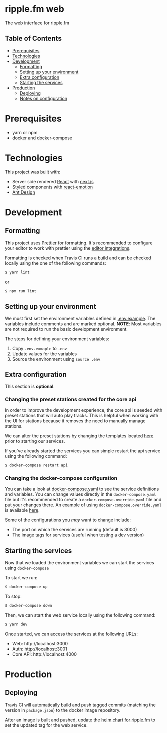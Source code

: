 # ripple.fm web

The web interface for ripple.fm

## Table of Contents

- [Prerequisites](#prerequisites)
- [Technologies](#technologies)
- [Development](#development)
  - [Formatting](#formatting)
  - [Setting up your environment](#setting-up-your-environment)
  - [Extra configuration](#extra-configuration)
  - [Starting the services](#starting-the-services)
- [Production](#production)
  - [Deploying](#deploying)
  - [Notes on configuration](#notes-on-configuration)

# Prerequisites

- yarn or npm
- docker and docker-compose

# Technologies

This project was built with:

- Server side rendered [React](https://reactjs.org/) with [next.js](https://nextjs.org/)
- Styled components with [react-emotion](https://github.com/emotion-js/emotion)
- [Ant Design](https://ant.design/docs/react/introduce)

# Development

## Formatting

This project uses [Prettier](https://github.com/prettier/prettier) for formatting. It's recommended to configure your editor to work with prettier using the [editor integrations](https://prettier.io/docs/en/editors.html).

Formatting is checked when Travis CI runs a build and can be checked locally using the one of the following commands:

```sh
$ yarn lint
```

or

```sh
$ npm run lint
```

## Setting up your environment

We must first set the environment variables defined in [.env.example](.env.example). The variables include comments and are marked optional. **NOTE**: Most variables are not required to run the basic development environment.

The steps for defining your environment variables:

1. Copy `.env.exmaple` to `.env`
1. Update values for the variables
1. Source the environment using `source .env`

## Extra configuration

This section is **optional**.

### Changing the preset stations created for the core api

In order to improve the development experience, the core api is seeded with preset stations that will auto play tracks. This is helpful when working with the UI for stations because it removes the need to manually manage stations.

We can alter the preset stations by changing the templates located [here](support/station_templates.exs) prior to starting our services.

If you've already started the services you can simple restart the api service using the following command:

```sh
$ docker-compose restart api
```

### Changing the docker-compose configuration

You can take a look at [docker-compose.yaml](docker-compose.yaml) to see the service definitions and variables. You can change values directly in the `docker-compose.yaml` file but it's recommended to create a `docker-compose.override.yaml` file and put your changes there. An example of using `docker-compose.override.yaml` is available [here](https://docs.docker.com/compose/extends/).

Some of the configurations you _may_ want to change include:

- The port on which the services are running (default is 3000)
- The image tags for services (useful when testing a dev version)

## Starting the services

Now that we loaded the environment variables we can start the services using `docker-compose`

To start we run:

```sh
$ docker-compose up
```

To stop:

```sh
$ docker-compose down
```

Then, we can start the web service locally using the following command:

```sh
$ yarn dev
```

Once started, we can access the services at the following URLs:

- Web: http://localhost:3000
- Auth: http://localhost:3001
- Core API: http://localhost:4000

# Production

## Deploying

Travis CI will automatically build and push tagged commits (matching the version in `package.json`) to the docker image repository.

After an image is built and pushed, update the [helm chart for ripple.fm](https://github.com/ripplefm/charts) to set the updated tag for the web service.
